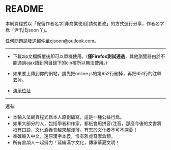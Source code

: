 README
=========
本網頁程式以「保留作者名字|非商業使用|請勿更改」的方式進行分享，作者名字爲「尹卂|Ejsoon Y」。  

任何問題請發送郵件至ejsoon@outlook.com。  

---
* 下載zip文檔解壓後即可以單機使用。(**僅Firefox測試通過**，其他瀏覽器由於不能通過ajax讀到同目錄下的cin檔所以無法使用。)

* 如果要上傳到你的網站，請先把online.js的第652行刪掉，再把651行的注釋去掉。

* [演示位址](http://ejsoon.github.io/online/online.html)

---
還有:
* 本輸入法網頁程式爲本人原創編寫，這是一種公益行爲。
* 如果大部分的人，包括學者和作家，都衹會用拼音/注音，那麼今後的文書將衹有口語，文化涵養會越來越淺薄。有志於文化者不可不深憂！
* 準確輸入中文，還原漢字本義，惟有雅虎奇摩倉頡。
* 所有倉頡人一起努力！延續漢字文化，傳承華夏文明！
